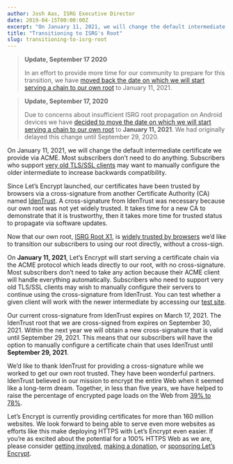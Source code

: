 ```yaml
---
author: Josh Aas, ISRG Executive Director
date: 2019-04-15T00:00:00Z
excerpt: "On January 11, 2021, we will change the default intermediate certificate we provide via ACME. Most subscribers don’t need to do anything. Subscribers who support very old TLS/SSL clients may want to manually configure the older intermediate to increase backwards compatibility."
title: "Transitioning to ISRG's Root"
slug: transitioning-to-isrg-root
---
```

> **Update, September 17 2020**
> 
> In an effort to provide more time for our community to prepare for this transition, we have [moved back the date on which we will start serving a chain to our own root](https://community.letsencrypt.org/t/transition-to-isrgs-root-delayed-until-jan-11-2020/125516/2) to January 11, 2021.

> **Update, September 17, 2020**
> 
> Due to concerns about insufficient ISRG root propagation on Android devices we have [decided to move the date on which we will start serving a chain to our own root](https://community.letsencrypt.org/t/transitioning-to-isrgs-root/94056) to **January 11, 2021**. We had originally delayed this change until September 29, 2020.

On January 11, 2021, we will change the default intermediate certificate we provide via ACME. Most subscribers don’t need to do anything. Subscribers who support [very old TLS/SSL clients](/docs/certificate-compatibility/#known-incompatible) may want to manually configure the older intermediate to increase backwards compatibility.

Since Let’s Encrypt launched, our certificates have been trusted by browsers via a cross-signature from another Certificate Authority (CA) named [IdenTrust](https://www.identrust.com/). A cross-signature from IdenTrust was necessary because our own root was not yet widely trusted. It takes time for a new CA to demonstrate that it is trustworthy, then it takes more time for trusted status to propagate via software updates.

Now that our own root, [ISRG Root X1](/certificates/), is [widely trusted by browsers](/2018/08/06/trusted-by-all-major-root-programs.html) we’d like to transition our subscribers to using our root directly, without a cross-sign.

On **January 11, 2021**, Let’s Encrypt will start serving a certificate chain via the ACME protocol which leads directly to our root, with no cross-signature. Most subscribers don’t need to take any action because their ACME client will handle everything automatically. Subscribers who need to support very old TLS/SSL clients may wish to manually configure their servers to continue using the cross-signature from IdenTrust. You can test whether a given client will work with the newer intermediate by accessing our [test site](https://valid-isrgrootx1.letsencrypt.org/).

Our current cross-signature from IdenTrust expires on March 17, 2021. The IdenTrust root that we are cross-signed from expires on September 30, 2021. Within the next year we will obtain a new cross-signature that is valid until September 29, 2021. This means that our subscribers will have the option to manually configure a certificate chain that uses IdenTrust until **September 29, 2021**.

We’d like to thank IdenTrust for providing a cross-signature while we worked to get our own root trusted. They have been wonderful partners. IdenTrust believed in our mission to encrypt the entire Web when it seemed like a long-term dream. Together, in less than five years, we have helped to raise the percentage of encrypted page loads on the Web from [39% to 78%](/stats/#percent-pageloads).

Let’s Encrypt is currently providing certificates for more than 160 million websites. We look forward to being able to serve even more websites as efforts like this make deploying HTTPS with Let’s Encrypt even easier. If you’re as excited about the potential for a 100% HTTPS Web as we are, please consider [getting involved](/getinvolved/), [making a donation](/donate/), or [sponsoring Let’s Encrypt](/become-a-sponsor/).
